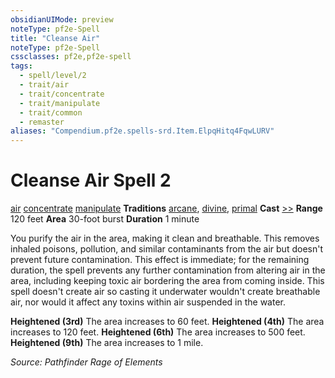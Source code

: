 ```yaml
---
obsidianUIMode: preview
noteType: pf2e-Spell
title: "Cleanse Air"
noteType: pf2e-Spell
cssclasses: pf2e,pf2e-spell
tags:
  - spell/level/2
  - trait/air
  - trait/concentrate
  - trait/manipulate
  - trait/common
  - remaster
aliases: "Compendium.pf2e.spells-srd.Item.ElpqHitq4FqwLURV" 
---
```

# Cleanse Air  Spell 2
[air](rules/traits/air.md "Air Energy & Element Trait") [concentrate](rules/traits/conctrate.md "Concentrate Spell Trait") [manipulate](rules/traits/manipulate.md "Manipluate Spell Trait")
**Traditions** [arcane](rules/traits/arcane.md "Arcane Tradition Trait"), [divine](rules/traits/arcane.md "Divine Tradition Trait"), [primal](rules/traits/arcane.md "Primal Tradition Trait")
**Cast** [>>](rules/core-rulebook/chapter-9-playing-the-game.md#Actions "Two-Action") 
**Range** 120 feet
**Area** 30-foot burst
**Duration** 1 minute


You purify the air in the area, making it clean and breathable. This removes inhaled poisons, pollution, and similar contaminants from the air but doesn't prevent future contamination. This effect is immediate; for the remaining duration, the spell prevents any further contamination from altering air in the area, including keeping toxic air bordering the area from coming inside. This spell doesn't create air so casting it underwater wouldn't create breathable air, nor would it affect any toxins within air suspended in the water.

**Heightened (3rd)** The area increases to 60 feet.
**Heightened (4th)** The area increases to 120 feet.
**Heightened (6th)** The area increases to 500 feet.
**Heightened (9th)** The area increases to 1 mile.

*Source: Pathfinder Rage of Elements*